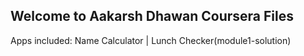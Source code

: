 ﻿## Welcome to Aakarsh Dhawan Coursera Files
Apps included:
Name Calculator | Lunch Checker(module1-solution)